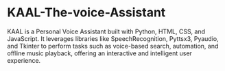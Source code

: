 # KAAL-The-voice-Assistant
KAAL is a Personal Voice Assistant built with Python, HTML, CSS, and JavaScript. It leverages libraries like SpeechRecognition, Pyttsx3, Pyaudio, and Tkinter to perform tasks such as voice-based search, automation, and offline music playback, offering an interactive and intelligent user experience.
